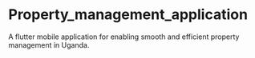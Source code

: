 # Property_management_application
A flutter mobile application for enabling smooth and efficient property management in Uganda.
